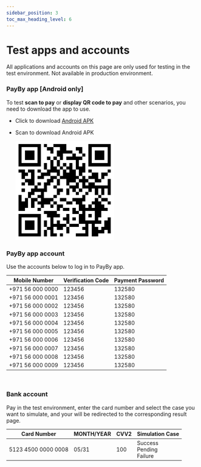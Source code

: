 ```yaml
---
sidebar_position: 3
toc_max_heading_level: 6
---
```




# Test apps and accounts

All applications and accounts on this page are only used for testing in the test environment. Not available in production environment.



### PayBy app [Android only]

To test **scan to pay** or **display QR code to pay** and other scenarios, you need to download the app to use.

- Click to download [Android APK](https://appdownload.payby.com/VPOS/PayBy_uat.apk)

- Scan to download Android APK

  ![hostedflow](./pic/download.png)



### PayBy app account

Use the accounts below to log in to PayBy app.

| Mobile Number    | Verification Code | Payment Password |
| ---------------- | ----------------- | ---------------- |
| +971 56 000 0000 | 123456            | 132580           |
| +971 56 000 0001 | 123456            | 132580           |
| +971 56 000 0002 | 123456            | 132580           |
| +971 56 000 0003 | 123456            | 132580           |
| +971 56 000 0004 | 123456            | 132580           |
| +971 56 000 0005 | 123456            | 132580           |
| +971 56 000 0006 | 123456            | 132580           |
| +971 56 000 0007 | 123456            | 132580           |
| +971 56 000 0008 | 123456            | 132580           |
| +971 56 000 0009 | 123456            | 132580           |

<br/>

### Bank account

Pay in the test environment, enter the card number and select the case you want to simulate, and your will be redirected to the corresponding result page.

<div className='full-width-table-container'>

| Card Number         | MONTH/YEAR | CVV2 | Simulation Case                      |
| ------------------- | ---------- | ---- | ------------------------------------ |
| 5123 4500 0000 0008 | 05/31      | 100  | Success<br/>Pending<br/>Failure<br/> |

</div>





